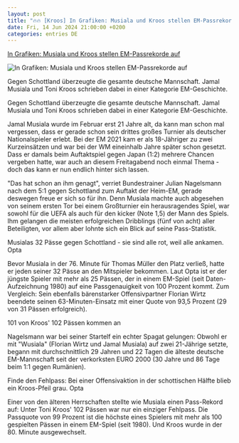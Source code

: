 ```yaml
---
layout: post
title: "🔥🔥 [Kroos] In Grafiken: Musiala und Kroos stellen EM-Passrekorde auf"
date: Fri, 14 Jun 2024 21:00:00 +0200
categories: entries DE
---
```

[In Grafiken: Musiala und Kroos stellen EM-Passrekorde auf](https://www.kicker.de/in-grafiken-musiala-und-kroos-stellen-em-passrekorde-auf-1032245/artikel)

![In Grafiken: Musiala und Kroos stellen EM-Passrekorde auf](https://derivates.kicker.de/image/upload/c_crop%2Cx_0%2Cy_21%2Cw_1600%2Ch_900/w_1200%2Cq_auto/v1/2024/06/15/1231179b-90f9-43aa-a51c-8d2c81e548e9.jpeg)

Gegen Schottland überzeugte die gesamte deutsche Mannschaft. Jamal Musiala und Toni Kroos schrieben dabei in einer Kategorie EM-Geschichte.

Gegen Schottland überzeugte die gesamte deutsche Mannschaft. Jamal Musiala und Toni Kroos schrieben dabei in einer Kategorie EM-Geschichte.

Jamal Musiala wurde im Februar erst 21 Jahre alt, da kann man schon mal vergessen, dass er gerade schon sein drittes großes Turnier als deutscher Nationalspieler erlebt. Bei der EM 2021 kam er als 18-Jähriger zu zwei Kurzeinsätzen und war bei der WM eineinhalb Jahre später schon gesetzt. Dass er damals beim Auftaktspiel gegen Japan (1:2) mehrere Chancen vergeben hatte, war auch an diesem Freitagabend noch einmal Thema - doch das kann er nun endlich hinter sich lassen.

"Das hat schon an ihm genagt", verriet Bundestrainer Julian Nagelsmann nach dem 5:1 gegen Schottland zum Auftakt der Heim-EM, gerade deswegen freue er sich so für ihn. Denn Musiala machte auch abgesehen von seinem ersten Tor bei einem Großturnier ein herausragendes Spiel, war sowohl für die UEFA als auch für den kicker (Note 1,5) der Mann des Spiels. Ihm gelangen die meisten erfolgreichen Dribblings (fünf von acht) aller Beteiligten, vor allem aber lohnte sich ein Blick auf seine Pass-Statistik.

Musialas 32 Pässe gegen Schottland - sie sind alle rot, weil alle ankamen. Opta

Bevor Musiala in der 76. Minute für Thomas Müller den Platz verließ, hatte er jeden seiner 32 Pässe an den Mitspieler bekommen. Laut Opta ist er der jüngste Spieler mit mehr als 25 Pässen, der in einem EM-Spiel (seit Daten-Aufzeichnung 1980) auf eine Passgenauigkeit von 100 Prozent kommt. Zum Vergleich: Sein ebenfalls bärenstarker Offensivpartner Florian Wirtz beendete seinen 63-Minuten-Einsatz mit einer Quote von 93,5 Prozent (29 von 31 Pässen erfolgreich).

101 von Kroos' 102 Pässen kommen an

Nagelsmann war bei seiner Startelf ein echter Spagat gelungen: Obwohl er mit "Wusiala" (Florian Wirtz und Jamal Musiala) auf zwei 21-Jährige setzte, begann mit durchschnittlich 29 Jahren und 22 Tagen die älteste deutsche EM-Mannschaft seit der verkorksten EURO 2000 (30 Jahre und 86 Tage beim 1:1 gegen Rumänien).

Finde den Fehlpass: Bei einer Offensivaktion in der schottischen Hälfte blieb ein Kroos-Pfeil grau. Opta

Einer von den älteren Herrschaften stellte wie Musiala einen Pass-Rekord auf: Unter Toni Kroos' 102 Pässen war nur ein einziger Fehlpass. Die Passquote von 99 Prozent ist die höchste eines Spielers mit mehr als 100 gespielten Pässen in einem EM-Spiel (seit 1980). Und Kroos wurde in der 80. Minute ausgewechselt.

